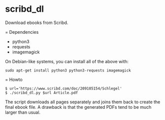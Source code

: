 # scribd_dl

Download ebooks from Scribd.

= Dependencies

*	python3
*	requests
*	imagemagick

On Debian-like systems, you can install all of the above with:

	sudo apt-get install python3 python3-requests imagemagick


= Howto

	$ url='https://www.scribd.com/doc/209105154/Schlegel'
	$ ./scribd_dl.py $url Article.pdf

The script downloads all pages separately and joins them back to
create the final ebook file. A drawback is that the generated PDFs
tend to be much larger than usual.
